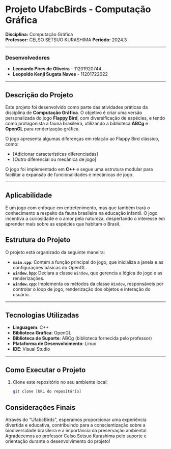# Projeto UfabcBirds - Computação Gráfica

**Disciplina:** Computação Gráfica  
**Professor:** CELSO SETSUO KURASHIMA 
**Período:** 2024.3

---

### Desenvolvedores

- **Leonardo Pires de Oliveira** - 11201920744
- **Leopoldo Kenji Sugata Naves** - 11201722022

---

## Descrição do Projeto

Este projeto foi desenvolvido como parte das atividades práticas da disciplina de **Computação Gráfica**. O objetivo é criar uma versão personalizada do jogo **Flappy Bird**, com diversificação de espécies, e tendo como protagonista a fauna brasileira, utilizando a biblioteca **ABCg** e **OpenGL** para renderização gráfica.

O jogo apresenta algumas diferenças em relação ao Flappy Bird clássico, como:

- [Adicionar características diferenciadas]
- [Outro diferencial ou mecânica de jogo]

O jogo foi implementado em **C++** e segue uma estrutura modular para facilitar a expansão de funcionalidades e mecânicas de jogo.

---

## Aplicabilidade

É um jogo com enfoque em entretenimento, mas que também trará o conhecimento a respeito da fauna brasileira na educação infantil. O jogo incentiva a curiosidade e o amor pela natureza, despertando o interesse em aprender mais sobre as espécies que habitam o Brasil.

## Estrutura do Projeto

O projeto está organizado da seguinte maneira:

- **`main.cpp`**: Contém a função principal do jogo, que inicializa a janela e as configurações básicas do OpenGL.
- **`window.hpp`**: Declara a classe `Window`, que gerencia a lógica do jogo e as renderizações.
- **`window.cpp`**: Implementa os métodos da classe `Window`, responsáveis por controlar o loop de jogo, renderização dos objetos e interação do usuário.

---

## Tecnologias Utilizadas

- **Linguagem**: C++
- **Biblioteca Gráfica**: OpenGL
- **Biblioteca de Suporte**: ABCg (biblioteca fornecida pelo professor)
- **Plataforma de Desenvolvimento**: Linux
- **IDE**: Visual Studio

---

## Como Executar o Projeto

1. Clone este repositório no seu ambiente local:
   ```bash
   git clone [URL do repositório]

## Considerações Finais

Através do "UfabcBirds", esperamos proporcionar uma experiência divertida e educativa, contribuindo para a conscientização sobre a biodiversidade brasileira e a importância da preservação ambiental. Agradecemos ao professor Celso Setsuo Kurashima pelo suporte e orientação durante o desenvolvimento do projeto!



